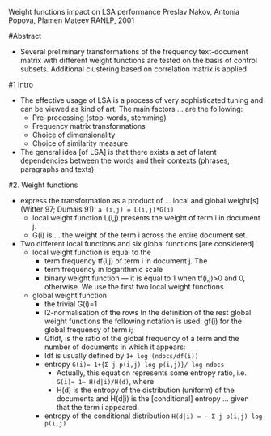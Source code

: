 Weight functions impact on LSA performance
Preslav Nakov, Antonia Popova, Plamen Mateev
RANLP, 2001

#Abstract

* Several preliminary transformations of the frequency text-document matrix
  with different weight functions are tested on the basis of control subsets.
  Additional clustering based on correlation matrix is applied 

#1 Intro

* The effective usage of LSA is a process of very sophisticated tuning and 
  can be viewed as kind of art. The main factors ... are the following:
  * Pre-processing (stop-words, stemming)
  * Frequency matrix transformations
  * Choice of dimensionality
  * Choice of similarity measure
* The general idea [of LSA] is that there exists a set of latent dependencies
  between the words and their contexts (phrases, paragraphs and texts)

#2. Weight functions

* express the transformation as a product of ... local and global weight[s]
  (Witter 97; Dumais 91): 
    `a (i,j) = L(i,j)*G(i)`  
     * local weight function L(i,j) presents the weight of term i in document j.
     * G(i) is ... the weight of the term i across the entire document set.
* Two different local functions and six global functions [are considered]
  * local weight function is equal to the 
    * term frequency tf(i,j) of term i in document j. The 
    * term frequency in logarithmic scale 
    * binary weight function — it is equal to 1 when tf(i,j)>0 and 0,
      otherwise. We use the first two local weight functions 
  * global weight function
    * the trivial G(i)=1
    * l2-normalisation of the rows
In the definition of the rest global weight functions the following notation is
used: gf(i) for the global frequency of term i;
    * GfIdf, is the ratio of the global frequency of a term and the number of
      documents in which it appears:
    * Idf is usually defined by `1+ log (ndocs/df(i))`
    * entropy `G(i)= 1+{Σ j p(i,j) log p(i,j)}/ log ndocs`
      * Actually, this equation represents some entropy ratio, i.e.  
      `G(i)= 1– H(d|i)/H(d)`, where 
      * H(d) is the entropy of the distribution (uniform) of the documents and
        H(d|i) is the [conditional] entropy ... given that the term i appeared.
    * entropy of the conditional distribution 
      `H(d|i) = – Σ j p(i,j) log p(i,j)`
